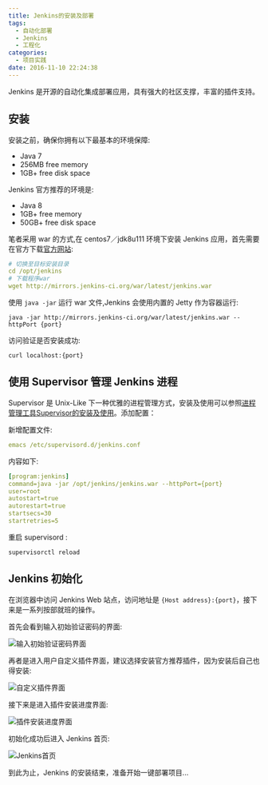 ```yaml
---
title: Jenkins的安装及部署
tags:
  - 自动化部署
  - Jenkins
  - 工程化
categories:
  - 项目实践
date: 2016-11-10 22:24:38
---
```


Jenkins 是开源的自动化集成部署应用，具有强大的社区支撑，丰富的插件支持。

<!-- more -->

## 安装

安装之前，确保你拥有以下最基本的环境保障:

- Java 7
- 256MB free memory
- 1GB+ free disk space

Jenkins 官方推荐的环境是:

- Java 8
- 1GB+ free memory
- 50GB+ free disk space

笔者采用 war 的方式,在 centos7／jdk8u111 环境下安装 Jenkins 应用，首先需要在官方下载[官方网站](https://jenkins.io/):

```yaml
# 切换至目标安装目录
cd /opt/jenkins
# 下载程序war
wget http://mirrors.jenkins-ci.org/war/latest/jenkins.war
```
使用 `java -jar` 运行 war 文件,Jenkins 会使用内置的 Jetty 作为容器运行:

```
java -jar http://mirrors.jenkins-ci.org/war/latest/jenkins.war --httpPort {port}
```
访问验证是否安装成功:

```
curl localhost:{port}
```

## 使用 Supervisor 管理 Jenkins 进程

Supervisor 是 Unix-Like 下一种优雅的进程管理方式，安装及使用可以参照[进程管理工具Supervisor的安装及使用](http://jaylin.wang/2016/11/10/supervisor-guide/)。添加配置：

新增配置文件:

```yaml
emacs /etc/supervisord.d/jenkins.conf
```

内容如下:

```yaml
[program:jenkins]
command=java -jar /opt/jenkins/jenkins.war --httpPort={port}
user=root
autostart=true
autorestart=true
startsecs=30
startretries=5
```
重启 supervisord :

```
supervisorctl reload
```
## Jenkins 初始化

在浏览器中访问 Jenkins Web 站点，访问地址是 `{Host address}:{port}`，接下来是一系列按部就班的操作。

首先会看到输入初始验证密码的界面:

![输入初始验证密码界面](http://jaylinwang.oss-cn-beijing.aliyuncs.com/201611/jenkins_install_and_use/jenkins_install_auth.png)

再者是进入用户自定义插件界面，建议选择安装官方推荐插件，因为安装后自己也得安装:

![自定义插件界面](http://jaylinwang.oss-cn-beijing.aliyuncs.com/201611/jenkins_install_and_use/jenkins_install_suggested_plugins.png)

接下来是进入插件安装进度界面:

![插件安装进度界面](http://jaylinwang.oss-cn-beijing.aliyuncs.com/201611/jenkins_install_and_use/jenkinst_install_plugins.png)

初始化成功后进入 Jenkins 首页:

![Jenkins首页](http://jaylinwang.oss-cn-beijing.aliyuncs.com/201611/jenkins_install_and_use/jenkins_install_ok.png)

到此为止，Jenkins 的安装结束，准备开始一键部署项目...